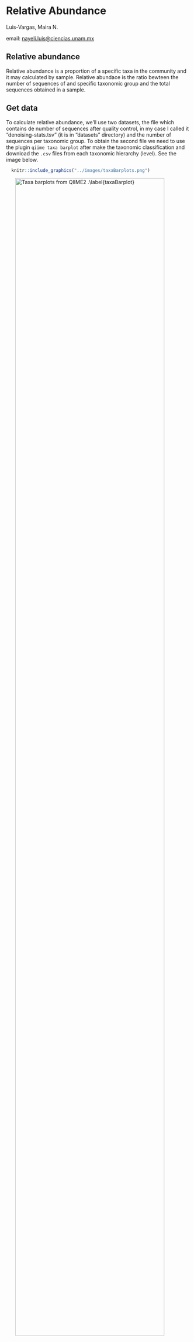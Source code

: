 Relative Abundance
================
Luis-Vargas, Maira N.

email: <nayeli.luis@ciencias.unam.mx>

## Relative abundance

Relative abundance is a proportion of a specific taxa in the community
and it may calculated by sample. Relative abundace is the ratio bewteen
the number of sequences of and specific taxonomic group and the total
sequences obtained in a sample.

## Get data

To calculate relative abundance, we’ll use two datasets, the file which
contains de number of sequences after quality control, in my case I
called it “denoising-stats.tsv” (it is in “datasets” directory) and the
number of sequences per taxonomic group. To obtain the second file we
need to use the plugin `qiime taxa barplot` after make the taxonomic
classification and download the `.csv` files from each taxonomic
hierarchy (level). See the image below.

``` r
  knitr::include_graphics("../images/taxaBarplots.png")
```

<img src="../images/taxaBarplots.png" title="Taxa barplots from QIIME2 .\label{taxaBarplot}" alt="Taxa barplots from QIIME2 .\label{taxaBarplot}" width="90%" height="90%" style="display: block; margin: auto;" />

Remember:

-   level-1: Domain
-   level-2: Phylum
-   level-3: Class
-   level-4: Order
-   level-5: Family
-   level-6: Genus
-   level-7: Specie

In “denoising-stats.csv” we have several columns indicating the number
of recovered sequences after each process of quality control.

``` r
library(tidyverse)
library(magrittr)

total.seqs <- read.table("../datasets/denoising-stats.tsv", sep = '\t', header = TRUE)
names(total.seqs)
```

    ## [1] "sample.id"                         "input"                            
    ## [3] "filtered"                          "percentage.of.input.passed.filter"
    ## [5] "denoised"                          "merged"                           
    ## [7] "percentage.of.input.merged"        "non.chimeric"                     
    ## [9] "percentage.of.input.non.chimeric"

So, the idea is divide the number of sequences of some taxa from one
taxonomic hierarchy (“level-x.csv”) between the total of sequences
(column ‘non-chimeric’ in “denoised-stats.tsv” file).

## Data wrangling

From “denoised-stats.tsv” file we’ll just use the column called
‘non-chimeric’ and the samples ids.

``` r
total.seqs %<>% 
  select(sample.id, non.chimeric) %>%
  arrange()

head(total.seqs)
```

    ##   sample.id non.chimeric
    ## 1        A1        30038
    ## 2        A2        23971
    ## 3        A3        31950
    ## 4        A4       367162
    ## 5        A5       644316
    ## 6        A6       245907

The datasets “level-x.csv” are a little more complicated. For this
example I will use “level-2.csv”, which corresponds to the taxonomic
hierarchy of phylum. The dataset “level-2.csv” contains on the columns
names: 1) a column called ‘index’ which contains your samples ids,

``` r
phy <- read.csv("../datasets/level-2.csv", header = TRUE)
phy$index
```

    ##  [1] "A1"  "A2"  "A3"  "A4"  "A5"  "A6"  "A7"  "A8"  "A9"  "A10" "A11" "A12"
    ## [13] "A13" "A14" "A15" "A16" "A17" "A18" "A19" "A20" "A21" "A22" "A23" "A24"
    ## [25] "B1"  "B2"  "B3"  "B4"  "B5"  "B6"  "B7"  "B8"  "B9"  "B10" "B11" "B12"
    ## [37] "B13" "B14" "B15" "B16" "B17" "B18" "B19" "B20" "B21" "B22" "B23" "B24"

2)  Several columns with the taxonomy at the level of phylum including
    the domain,

``` r
head(colnames(phy))
```

    ## [1] "index"                         "d__Archaea.__"                
    ## [3] "d__Archaea.p__Aenigmarchaeota" "d__Archaea.p__Asgardarchaeota"
    ## [5] "d__Archaea.p__Crenarchaeota"   "d__Archaea.p__Euryarchaeota"

and , 3) at the end the dataset, the categorical varibles you assigned
in your sample-metadata file. In this case, the categorical varibles are
‘sample_type’ and ‘site’.

``` r
tail(colnames(phy))
```

    ## [1] "d__Bacteria.p__WPS.2"        "d__Bacteria.p__WS1"         
    ## [3] "d__Bacteria.p__WS2"          "d__Bacteria.p__Zixibacteria"
    ## [5] "sample_type"                 "site"

First, delete the categorical variables.

``` r
phy %<>% 
  select(-c(sample_type, site)) 
```

Then, you can use the function
`rel_ab(dataTax, dataTotSeq, iTax, iTotSeq)` which is contained in
“fun_relative_abundance.R” in “scripts” directory. This function has
four parameters:

-   `dataTax`: Dataset with groups of a taxonomic hierarchy (this case,
    `phy` from ‘level-2.csv’ file.)
-   `dataTotSeq`: Dataset with the samples names and the number of total
    sequences (`non.chimeric`) by sample.
-   `iTax`: Column number where the samples names are found in dataTax
    (usually 1)
-   `iTotSeq`: Column number where the samples names are found in
    dataTax (usually 1).

``` r
source("../scripts/fun_relative_abundance.R")

relative.abundance.phy <- rel_ab(phy, total.seqs, 1, 1) 
```

Now, we have the proportion form each phylum detected by sample in the
dataset `relative.abundance.phy`.

``` r
# Avoid scientific notation
options(scipen = 999999)
head(relative.abundance.phy[1:5], 5)
```

    ##   d__Archaea.__ d__Archaea.p__Aenigmarchaeota d__Archaea.p__Asgardarchaeota
    ## 1             0                  0.0000000000                             0
    ## 2             0                  0.0000000000                             0
    ## 3             0                  0.0000000000                             0
    ## 4             0                  0.0001470740                             0
    ## 5             0                  0.0001458911                             0
    ##   d__Archaea.p__Crenarchaeota d__Archaea.p__Euryarchaeota
    ## 1                0.0010653173               0.00000000000
    ## 2                0.0004588878               0.00000000000
    ## 3                0.0004694836               0.00000000000
    ## 4                0.0187056395               0.00002995953
    ## 5                0.0052489772               0.00000000000

As you can notice, we lost our samples names, let’s recover them.

``` r
rownames(relative.abundance.phy) <- phy$index
head(relative.abundance.phy[1:5], 5)
```

    ##    d__Archaea.__ d__Archaea.p__Aenigmarchaeota d__Archaea.p__Asgardarchaeota
    ## A1             0                  0.0000000000                             0
    ## A2             0                  0.0000000000                             0
    ## A3             0                  0.0000000000                             0
    ## A4             0                  0.0001470740                             0
    ## A5             0                  0.0001458911                             0
    ##    d__Archaea.p__Crenarchaeota d__Archaea.p__Euryarchaeota
    ## A1                0.0010653173               0.00000000000
    ## A2                0.0004588878               0.00000000000
    ## A3                0.0004694836               0.00000000000
    ## A4                0.0187056395               0.00002995953
    ## A5                0.0052489772               0.00000000000

Usually, we want to know the most abundant taxa in the samples. So, we
can filter the dataset with the function `filter_abundances()` in the
script `fun_relative_abundance.R` in `scripts/` directory. The function
`filter_abundances()` has two parameters: - `dataRelAb`: The dataset
with the relative abundances of each taxa (in this case
‘relative.abundance.phy’). - `filterValue`: The minimum value of
relative abundance that we want.

``` r
source("../scripts/fun_relative_abundance.R")

phy.filtered <- filter_abundances(relative.abundance.phy, 0.10)
head(phy.filtered[1:5], 5)
```

    ##                                          A1           A2           A3
    ## d__Archaea.p__Crenarchaeota     0.001065317 0.0004588878 0.0004694836
    ## d__Bacteria.p__Acidobacteriota  0.166355949 0.1637395186 0.1548982786
    ## d__Bacteria.p__Actinobacteriota 0.211898262 0.1431312836 0.1745852895
    ## d__Bacteria.p__Chloroflexi      0.027198881 0.0203579325 0.0229107981
    ## d__Bacteria.p__Cyanobacteria    0.001764432 0.0027950440 0.0032237872
    ##                                         A4          A5
    ## d__Archaea.p__Crenarchaeota     0.01870564 0.005248977
    ## d__Bacteria.p__Acidobacteriota  0.13988103 0.230860323
    ## d__Bacteria.p__Actinobacteriota 0.27753689 0.300408495
    ## d__Bacteria.p__Chloroflexi      0.04125155 0.028611737
    ## d__Bacteria.p__Cyanobacteria    0.00261465 0.001548929

``` r
dim(phy.filtered)
```

    ## [1]  9 48

And, It only remains to clear the names of the phyla.

``` r
phy.data <-  phy.filtered %>%
  rownames_to_column(var = "ID") %>% 
  separate(ID, c("Domain", "Phylum"), sep = ".p__") %>%
  select(-Domain)

head(phy.data[1:6], 5)
```

    ##             Phylum          A1           A2           A3         A4          A5
    ## 1    Crenarchaeota 0.001065317 0.0004588878 0.0004694836 0.01870564 0.005248977
    ## 2  Acidobacteriota 0.166355949 0.1637395186 0.1548982786 0.13988103 0.230860323
    ## 3 Actinobacteriota 0.211898262 0.1431312836 0.1745852895 0.27753689 0.300408495
    ## 4      Chloroflexi 0.027198881 0.0203579325 0.0229107981 0.04125155 0.028611737
    ## 5    Cyanobacteria 0.001764432 0.0027950440 0.0032237872 0.00261465 0.001548929

Remeber this data are proportional, so the sum of each sample (column)
must be 1, but, because of we just select the most abundat taxa, our sum
will be less than 1.

``` r
options(scipen = 9999)
colSums(phy.data[-1])
```

    ##        A1        A2        A3        A4        A5        A6        A7        A8 
    ## 0.8436647 0.8149431 0.8297027 0.8564612 0.9174179 0.9237801 0.8743148 0.8967831 
    ##        A9       A10       A11       A12       A13       A14       A15       A16 
    ## 0.9019758 0.8957768 0.9038895 0.8896359 0.8532599 0.8614741 0.8877661 0.7925261 
    ##       A17       A18       A19       A20       A21       A22       A23       A24 
    ## 0.8792344 0.8783366 0.8525158 0.8750713 0.8728897 0.9074493 0.9190625 0.9088739 
    ##        B1        B2        B3        B4        B5        B6        B7        B8 
    ## 0.9093883 0.9041883 0.9289589 0.8003762 0.8398433 0.8917164 0.9447753 0.9013743 
    ##        B9       B10       B11       B12       B13       B14       B15       B16 
    ## 0.9226801 0.9653996 0.9740373 0.9758169 0.9655164 0.9700994 0.9788416 0.8973459 
    ##       B17       B18       B19       B20       B21       B22       B23       B24 
    ## 0.9516367 0.9369726 0.7925642 0.8030281 0.8281599 0.8678804 0.9373499 0.9273442

If you want, you can add an observation called “Others”, it refers the
other taxa that have a ratio less than 0.10. And you can add a row with
“Other” with the function `other_row()`, its parameters are: -
`dataset`: name of the dataset - `i`: number of column whit the taxa
(usually 1)

``` r
source("../scripts/fun_relative_abundance.R")

phy.data.other <- other_row(phy.data, 1) 
head(phy.data.other[1:5], 10)
```

    ##               Phylum          A1           A2           A3         A4
    ## 1      Crenarchaeota 0.001065317 0.0004588878 0.0004694836 0.01870564
    ## 2    Acidobacteriota 0.166355949 0.1637395186 0.1548982786 0.13988103
    ## 3   Actinobacteriota 0.211898262 0.1431312836 0.1745852895 0.27753689
    ## 4        Chloroflexi 0.027198881 0.0203579325 0.0229107981 0.04125155
    ## 5      Cyanobacteria 0.001764432 0.0027950440 0.0032237872 0.00261465
    ## 6  Methylomirabilota 0.002563420 0.0012932293 0.0009389671 0.03905905
    ## 7    Planctomycetota 0.042546108 0.0525635142 0.0578090767 0.03698095
    ## 8     Proteobacteria 0.274751981 0.3007801093 0.3055086072 0.27914653
    ## 9  Verrucomicrobiota 0.115520341 0.1298235368 0.1093583725 0.02128488
    ## 10             Other 0.156335309 0.1850569438 0.1702973396 0.14353882

## Ploting

Finally, you can plot the last dataset generated with `ggplot2`. Site
for choose palettes:
[Coolors](https://coolors.co/54494b-7e8287-9da39a-b98389-db2955).

``` r
phy.names <- phy.data.other$Phylum
phy.data.other$Phylum <- factor(phy.data.other$Phylum, levels = rev(phy.names))

my_colors <- c("#CBCDCC", "#CB7C95", "#8C97BA", "#97895E", "#388894",
               "#83A8EC", "#568259", "#97D274", "#4281A4", "#F9DC5C")

taxbarplot <- phy.data.other %>%
  pivot_longer(cols = (2:length(colnames(.)))) %>%
  ggplot(aes(x = name, y = value, fill = Phylum)) +
  scale_fill_manual(values = my_colors) +
  geom_bar(stat = "identity", position = "stack", color = "white") +
  theme(
    axis.text.x = element_text(angle = 90)
  ) +
  labs(
    x = "Sample", 
    y = "Relative abundance" 
  )
taxbarplot
```

![](relative-abundance_files/figure-gfm/unnamed-chunk-16-1.png)<!-- -->
